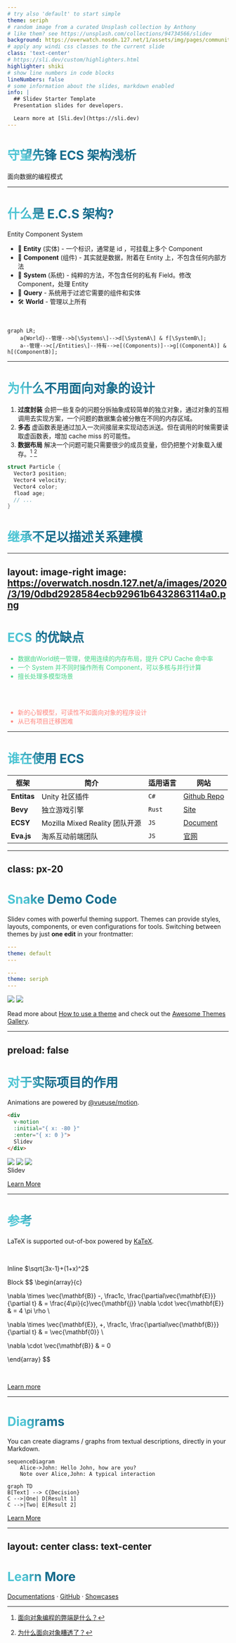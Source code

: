 ```yaml
---
# try also 'default' to start simple
theme: seriph
# random image from a curated Unsplash collection by Anthony
# like them? see https://unsplash.com/collections/94734566/slidev
background: https://overwatch.nosdn.127.net/1/assets/img/pages/community/heroes-among-us/header-tablet.jpg
# apply any windi css classes to the current slide
class: 'text-center'
# https://sli.dev/custom/highlighters.html
highlighter: shiki
# show line numbers in code blocks
lineNumbers: false
# some information about the slides, markdown enabled
info: |
  ## Slidev Starter Template
  Presentation slides for developers.

  Learn more at [Sli.dev](https://sli.dev)
---
```


# 守望先锋 ECS 架构浅析

面向数据的编程模式

<!--
The last comment block of each slide will be treated as slide notes. It will be visible and editable in Presenter Mode along with the slide. [Read more in the docs](https://sli.dev/guide/syntax.html#notes)
-->

---

# 什么是 E.C.S 架构?

Entity Component System

- 🧑 **Entity** (实体) - 一个标识，通常是 id ，可挂载上多个 Component
- 📝 **Component** (组件) - 其实就是数据，附着在 Entity 上，不包含任何内部方法
- 🎨 **System** (系统) - 纯粹的方法，不包含任何的私有 Field。修改 Component，处理 Entity
- 🧮 **Query** - 系统用于过滤它需要的组件和实体
- 🛠 **World** - 管理以上所有

<br>

```mermaid {theme: 'neutral', scale: 0.8}
graph LR;
    a{World}--管理-->b[\Systems\]-->d[\SystemA\] & f[\SystemB\];
    a--管理-->c[/Entities\]--持有-->e[(Components)]-->g[(ComponentA)] & h[(ComponentB)];

```

<!--
You can have `style` tag in markdown to override the style for the current page.
Learn more: https://sli.dev/guide/syntax#embedded-styles
-->

<style>
h1 {
  background-color: #2B90B6;
  background-image: linear-gradient(45deg, #4EC5D4 10%, #146b8c 20%);
  background-size: 100%;
  -webkit-background-clip: text;
  -moz-background-clip: text;
  -webkit-text-fill-color: transparent; 
  -moz-text-fill-color: transparent;
}
</style>

---

# 为什么不用面向对象的设计

1. **过度封装** 会把一些复杂的问题分拆抽象成较简单的独立对象，通过对象的互相调用去实现方案，一个问题的数据集会被分散在不同的内存区域。
2. **多态** 虚函数表是通过加入一次间接层来实现动态派送。但在调用的时候需要读取虚函数表，增加 cache miss 的可能性。
3. **数据布局** 解决一个问题可能只需要很少的成员变量，但仍把整个对象载入缓存。[^1] [^2]


```c
struct Particle {
  Vector3 position;
  Vector4 velocity;
  Vector4 color;
  fload age;
  // ...
}
```
<h1 style="color: #e9e56f" v-click>继承不足以描述关系建模</h1>

[^1]: [面向对象编程的弊端是什么？](https://zhuanlan.zhihu.com/p/92345645)

[^2]: [为什么面向对象糟透了？](https://www.zhihu.com/question/20275578/answer/27046327)

<style>
.footnotes-sep {
  @apply opacity-10;
}
.footnotes {
  @apply text-sm opacity-75;
}
.footnote-backref {
  display: none;
}
</style>

---
layout: image-right
image: https://overwatch.nosdn.127.net/a/images/2020/3/19/0dbd2928584ecb92961b6432863114a0.png
---

# ECS 的优缺点

<ul>
<li class="ghost-good">数据由World统一管理，使用连续的内存布局，提升 CPU Cache 命中率</li>
<li class="ghost-good">一个 System 并不同时操作所有 Component，可以多核与并行计算</li>
<li class="ghost-good">擅长处理多模型场景</li>
</ul>
<br>
<br>
<ul>
<li class="ghost-bad">新的心智模型，可读性不如面向对象的程序设计</li>
<li class="ghost-bad">从已有项目迁移困难</li>
</ul>

<style>
li::marker {
    unicode-bidi: isolate;
    font-variant-numeric: tabular-nums;
    text-transform: none;
    text-indent: 0px !important;
    text-align: start !important;
    text-align-last: start !important;
}
li {
  position: relative;
}
.ghost-good {
  color: #47d58a;
}
.ghost-good::before, .ghost-bad::before {
  content: "";
  position: absolute;
  display: inline-block;
  width: 30px;
  height: 30px;
  left: -30px;
  background-repeat: no-repeat;
  background-size: contain;
}
.ghost-good::before {
  background-image: url(https://aph.dodo.me/slides/ghost_upside.af01f1ab.png);
}
.ghost-bad {
  color: #ff867f;
}
.ghost-bad::before {
  background-image: url(https://aph.dodo.me/slides/ghost_downside.40a6de8f.png);
}
</style>

---

# 谁在使用 ECS

框架|简介|适用语言|网站
--|--|--|--
**Entitas** | Unity 社区插件 | `C#` | [Github Repo](https://github.com/sschmid/Entitas-CSharp)
**Bevy** | 独立游戏引擎 | `Rust` | [Site](https://bevyengine.org/)
**ECSY** | Mozilla Mixed Reality 团队开源 | `JS` | [Document](https://ecsy.io/docs)
**Eva.js** | 淘系互动前端团队 | `JS` | [官网](https://eva-engine.gitee.io/#/)


---
class: px-20
---

# Snake Demo Code

Slidev comes with powerful theming support. Themes can provide styles, layouts, components, or even configurations for tools. Switching between themes by just **one edit** in your frontmatter:

<div grid="~ cols-2 gap-2" m="-t-2">

```yaml
---
theme: default
---
```

```yaml
---
theme: seriph
---
```

<img border="rounded" src="https://github.com/slidevjs/themes/blob/main/screenshots/theme-default/01.png?raw=true">

<img border="rounded" src="https://github.com/slidevjs/themes/blob/main/screenshots/theme-seriph/01.png?raw=true">

</div>

Read more about [How to use a theme](https://sli.dev/themes/use.html) and
check out the [Awesome Themes Gallery](https://sli.dev/themes/gallery.html).

---
preload: false
---

# 对于实际项目的作用

Animations are powered by [@vueuse/motion](https://motion.vueuse.org/).

```html
<div
  v-motion
  :initial="{ x: -80 }"
  :enter="{ x: 0 }">
  Slidev
</div>
```

<div class="w-60 relative mt-6">
  <div class="relative w-40 h-40">
    <img
      v-motion
      :initial="{ x: 800, y: -100, scale: 1.5, rotate: -50 }"
      :enter="final"
      class="absolute top-0 left-0 right-0 bottom-0"
      src="https://sli.dev/logo-square.png"
    />
    <img
      v-motion
      :initial="{ y: 500, x: -100, scale: 2 }"
      :enter="final"
      class="absolute top-0 left-0 right-0 bottom-0"
      src="https://sli.dev/logo-circle.png"
    />
    <img
      v-motion
      :initial="{ x: 600, y: 400, scale: 2, rotate: 100 }"
      :enter="final"
      class="absolute top-0 left-0 right-0 bottom-0"
      src="https://sli.dev/logo-triangle.png"
    />
  </div>

  <div 
    class="text-5xl absolute top-14 left-40 text-[#2B90B6] -z-1"
    v-motion
    :initial="{ x: -80, opacity: 0}"
    :enter="{ x: 0, opacity: 1, transition: { delay: 2000, duration: 1000 } }">
    Slidev
  </div>
</div>

<!-- vue script setup scripts can be directly used in markdown, and will only affects current page -->
<script setup lang="ts">
const final = {
  x: 0,
  y: 0,
  rotate: 0,
  scale: 1,
  transition: {
    type: 'spring',
    damping: 10,
    stiffness: 20,
    mass: 2
  }
}
</script>

<div
  v-motion
  :initial="{ x:35, y: 40, opacity: 0}"
  :enter="{ y: 0, opacity: 1, transition: { delay: 3500 } }">

[Learn More](https://sli.dev/guide/animations.html#motion)

</div>

---

# 参考

LaTeX is supported out-of-box powered by [KaTeX](https://katex.org/).

<br>

Inline $\sqrt{3x-1}+(1+x)^2$

Block
$$
\begin{array}{c}

\nabla \times \vec{\mathbf{B}} -\, \frac1c\, \frac{\partial\vec{\mathbf{E}}}{\partial t} &
= \frac{4\pi}{c}\vec{\mathbf{j}}    \nabla \cdot \vec{\mathbf{E}} & = 4 \pi \rho \\

\nabla \times \vec{\mathbf{E}}\, +\, \frac1c\, \frac{\partial\vec{\mathbf{B}}}{\partial t} & = \vec{\mathbf{0}} \\

\nabla \cdot \vec{\mathbf{B}} & = 0

\end{array}
$$

<br>

[Learn more](https://sli.dev/guide/syntax#latex)

---

# Diagrams

You can create diagrams / graphs from textual descriptions, directly in your Markdown.

<div class="grid grid-cols-2 gap-10 pt-4 -mb-6">

```mermaid {scale: 0.9}
sequenceDiagram
    Alice->John: Hello John, how are you?
    Note over Alice,John: A typical interaction
```

```mermaid {theme: 'neutral', scale: 0.8}
graph TD
B[Text] --> C{Decision}
C -->|One| D[Result 1]
C -->|Two| E[Result 2]
```

</div>

[Learn More](https://sli.dev/guide/syntax.html#diagrams)


---
layout: center
class: text-center
---

# Learn More

[Documentations](https://sli.dev) · [GitHub](https://github.com/slidevjs/slidev) · [Showcases](https://sli.dev/showcases.html)
